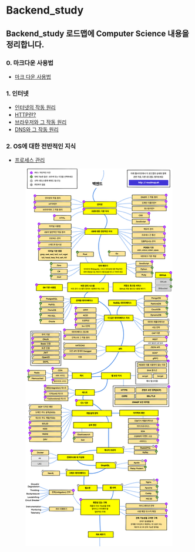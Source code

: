 # Backend_study

## Backend_study 로드맵에 Computer Science 내용을 정리합니다.
### 0. 마크다운 사용법
- <a href="Markdown.md">마크 다운 사용법 </a>
### 1. 인터넷
- <a href="/files/Internet/Internet.md">인터넷의 작동 원리</a>
- <a href="/files/Internet/Http.md">HTTP란?</a>
- <a href="/files/Internet/Browser.md">브라우저와 그 작동 원리</a>
- <a href="/files/Internet/Http.md">DNS와 그 작동 원리</a>
### 2. OS에 대한 전반적인 지식
- <a href="/files/OS/process.md">프로세스 관리</a>


<p align="center">
  <img src="Pictures\Backend_road_map.png">
</p>
